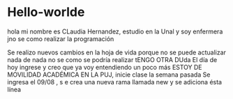 # Hello-worlde
hola mi nombre es CLaudia Hernandez, estudio en la Unal y soy enfermera
jno se como realizar la programación


Se realizo nuevos cambios en la hoja de vida porque no se puede actualizar nada de nada
no se como se podría realizar
tENGO OTRA DUda
El día de hoy ingrese y creo que ya voy entendiendo un poco más 
ESTOY DE MOVILIDAD ACADÉMICA EN LA PUJ, inicie clase la semana pasada
Se ingresa el 09/08 , s e crea una nueva rama llamada new y se adiciona ésta línea
